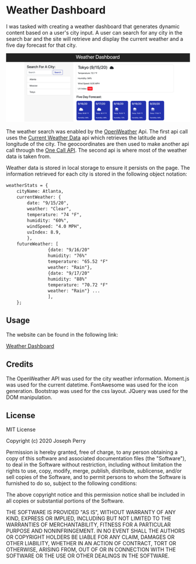 # Weather Dashboard

I was tasked with creating a weather dashboard that generates dynamic content based on a user's city input. A user can search for any city in the search bar and the site will retrieve and display the current weather and a five day forecast for that city. 

![Weather Dashboard](assets/images/WeatherDashboard.png)

The weather search was enabled by the [OpenWeather](https://openweathermap.org/api) Api. The first api call uses the [Current Weather Data](https://openweathermap.org/current) api which retrieves the latitude and longitude of the city. The geocoordinates are then used to make another api call through the [One Call API](https://openweathermap.org/api/one-call-api). The second api is where most of the weather data is taken from. 

Weather data is stored in local storage to ensure it persists on the page. The information retrieved for each city is stored in the following object notation: 
```
weatherStats = {
    cityName: Atlanta,
    currentWeather: {
        date: "9/15/20",
        weather: "Clear",
        temperature: "74 °F",
        humidity: "60%",
        windSpeed: "4.0 MPH",
        uvIndex: 8.9,
        },
    futureWeather: [
                {date: "9/16/20"
                humidity: "76%"
                temperature: "65.52 °F"
                weather: "Rain"},
                {date: "9/17/20"
                humidity: "88%"
                temperature: "70.72 °F"
                weather: "Rain"} ...
                ],
    };
```

## Usage
The website can be found in the following link:

[Weather Dashboard](https://dgtlctzn.github.io/weather-dashboard/)

## Credits
The OpenWeather API was used for the city weather information. Moment.js was used for the current datetime. FontAwesome was used for the icon generation. Bootstrap was used for the css layout. JQuery was used for the DOM manipulation. 

## License
MIT License

Copyright (c) 2020 Joseph Perry

Permission is hereby granted, free of charge, to any person obtaining a copy
of this software and associated documentation files (the "Software"), to deal
in the Software without restriction, including without limitation the rights
to use, copy, modify, merge, publish, distribute, sublicense, and/or sell
copies of the Software, and to permit persons to whom the Software is
furnished to do so, subject to the following conditions:

The above copyright notice and this permission notice shall be included in all
copies or substantial portions of the Software.

THE SOFTWARE IS PROVIDED "AS IS", WITHOUT WARRANTY OF ANY KIND, EXPRESS OR
IMPLIED, INCLUDING BUT NOT LIMITED TO THE WARRANTIES OF MERCHANTABILITY,
FITNESS FOR A PARTICULAR PURPOSE AND NONINFRINGEMENT. IN NO EVENT SHALL THE
AUTHORS OR COPYRIGHT HOLDERS BE LIABLE FOR ANY CLAIM, DAMAGES OR OTHER
LIABILITY, WHETHER IN AN ACTION OF CONTRACT, TORT OR OTHERWISE, ARISING FROM,
OUT OF OR IN CONNECTION WITH THE SOFTWARE OR THE USE OR OTHER DEALINGS IN THE
SOFTWARE. 
